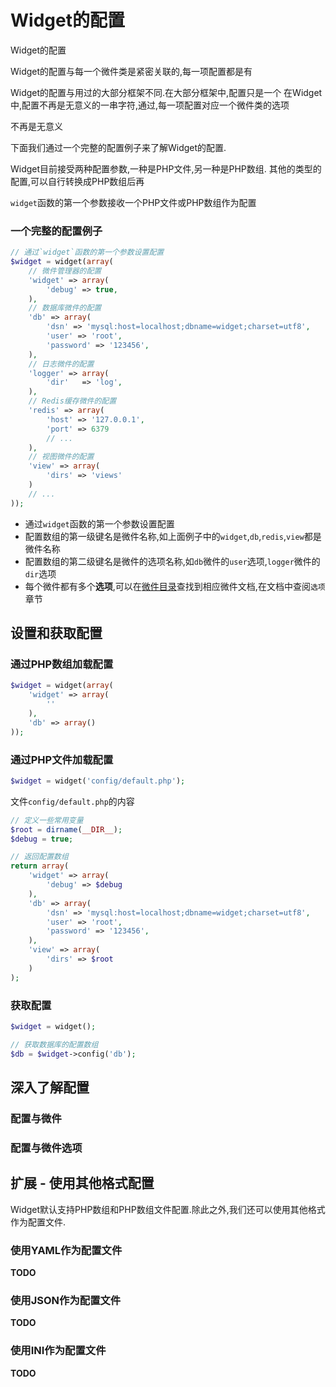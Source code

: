 # Widget的配置

Widget的配置

Widget的配置与每一个微件类是紧密关联的,每一项配置都是有

Widget的配置与用过的大部分框架不同.在大部分框架中,配置只是一个
在Widget中,配置不再是无意义的一串字符,通过,每一项配置对应一个微件类的选项

不再是无意义

下面我们通过一个完整的配置例子来了解Widget的配置.

Widget目前接受两种配置参数,一种是PHP文件,另一种是PHP数组.
其他的类型的配置,可以自行转换成PHP数组后再


`widget`函数的第一个参数接收一个PHP文件或PHP数组作为配置


### 一个完整的配置例子

```php
// 通过`widget`函数的第一个参数设置配置
$widget = widget(array(
    // 微件管理器的配置
    'widget' => array(
        'debug' => true,
    ),
    // 数据库微件的配置
    'db' => array(
        'dsn' => 'mysql:host=localhost;dbname=widget;charset=utf8',
        'user' => 'root',
        'password' => '123456',
    ),
    // 日志微件的配置
    'logger' => array(
        'dir'   => 'log',
    ),
    // Redis缓存微件的配置
    'redis' => array(
        'host' => '127.0.0.1',
        'port' => 6379
        // ...
    ),
    // 视图微件的配置
    'view' => array(
        'dirs' => 'views'
    )
    // ...
));
```

* 通过`widget`函数的第一个参数设置配置
* 配置数组的第一级键名是微件名称,如上面例子中的`widget`,`db`,`redis`,`view`都是微件名称
* 配置数组的第二级键名是微件的选项名称,如`db`微件的`user`选项,`logger`微件的`dir`选项
* 每个微件都有多个**选项**,可以在[微件目录](README.md)查找到相应微件文档,在文档中查阅`选项`章节

## 设置和获取配置

### 通过PHP数组加载配置

```php
$widget = widget(array(
    'widget' => array(
        ''
    ),
    'db' => array()
));
```

### 通过PHP文件加载配置

```php
$widget = widget('config/default.php');
```

文件`config/default.php`的内容

```php
// 定义一些常用变量
$root = dirname(__DIR__);
$debug = true;

// 返回配置数组
return array(
    'widget' => array(
        'debug' => $debug
    ),
    'db' => array(
        'dsn' => 'mysql:host=localhost;dbname=widget;charset=utf8',
        'user' => 'root',
        'password' => '123456',
    ),
    'view' => array(
        'dirs' => $root
    )
);
```

### 获取配置

```php
$widget = widget();

// 获取数据库的配置数组
$db = $widget->config('db');
```

## 深入了解配置

### 配置与微件

### 配置与微件选项

## 扩展 - 使用其他格式配置

Widget默认支持PHP数组和PHP数组文件配置.除此之外,我们还可以使用其他格式作为配置文件.

### 使用YAML作为配置文件

**TODO**

### 使用JSON作为配置文件

**TODO**

### 使用INI作为配置文件

**TODO**